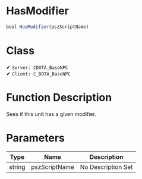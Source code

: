 # HasModifier
```js	
bool HasModifier(pszScriptName)
```
# Class
✔ `Server: CDOTA_BaseNPC`  
✔ `Client: C_DOTA_BaseNPC`  

# Function Description
Sees if this unit has a given modifier.
# Parameters
Type|Name|Description
--|--|--
string|pszScriptName|No Description Set
